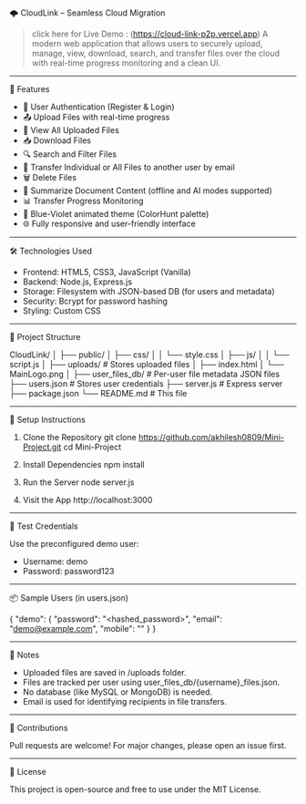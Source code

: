 🌩️ CloudLink – Seamless Cloud Migration

> click here for Live Demo : (https://cloud-link-p2p.vercel.app)
> A modern web application that allows users to securely upload, manage, view, download, search, and transfer files over the cloud with real-time progress monitoring and a clean UI.

---

🚀 Features

- 🔐 User Authentication (Register & Login)
- 📤 Upload Files with real-time progress
- 📁 View All Uploaded Files
- 📥 Download Files
- 🔍 Search and Filter Files
- 📨 Transfer Individual or All Files to another user by email
- 🗑️ Delete Files
- 🧠 Summarize Document Content (offline and AI modes supported)
- 📊 Transfer Progress Monitoring
- 💅 Blue-Violet animated theme (ColorHunt palette)
- 🌐 Fully responsive and user-friendly interface

---

🛠️ Technologies Used

- Frontend: HTML5, CSS3, JavaScript (Vanilla)
- Backend: Node.js, Express.js
- Storage: Filesystem with JSON-based DB (for users and metadata)
- Security: Bcrypt for password hashing
- Styling: Custom CSS 

---

📁 Project Structure

CloudLink/
│
├── public/
│   ├── css/
│   │   └── style.css
│   ├── js/
│   │   └── script.js
│   ├── uploads/           # Stores uploaded files
│   ├── index.html
│   └── MainLogo.png
│
├── user_files_db/         # Per-user file metadata JSON files
├── users.json             # Stores user credentials
├── server.js              # Express server
├── package.json
└── README.md              # This file

---

🔧 Setup Instructions

1. Clone the Repository
   git clone https://github.com/akhilesh0809/Mini-Project.git
   cd Mini-Project

2. Install Dependencies
   npm install

3. Run the Server
   node server.js

4. Visit the App
   http://localhost:3000

---

🧪 Test Credentials

Use the preconfigured demo user:
- Username: demo
- Password: password123

---

📦 Sample Users (in users.json)

{
  "demo": {
    "password": "<hashed_password>",
    "email": "demo@example.com",
    "mobile": ""
  }
}

---

📌 Notes

- Uploaded files are saved in /uploads folder.
- Files are tracked per user using user_files_db/{username}_files.json.
- No database (like MySQL or MongoDB) is needed.
- Email is used for identifying recipients in file transfers.

---

🤝 Contributions

Pull requests are welcome! For major changes, please open an issue first.

---

📜 License

This project is open-source and free to use under the MIT License.
